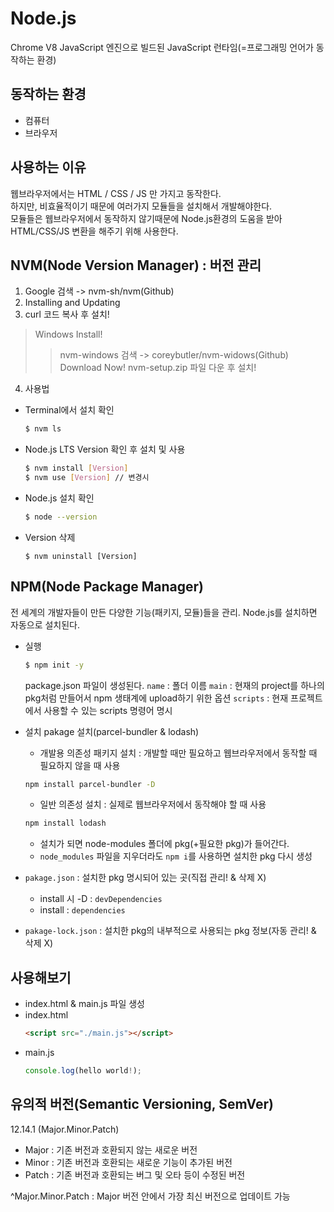 # Node.js

Chrome V8 JavaScript 엔진으로 빌드된 JavaScript 런타임(=프로그래밍 언어가 동작하는 환경)

## 동작하는 환경
- 컴퓨터
- 브라우저

## 사용하는 이유
웹브라우저에서는 HTML / CSS / JS 만 가지고 동작한다.  
하지만, 비효율적이기 때문에 여러가지 모듈들을 설치해서 개발해야한다.  
모듈들은 웹브라우저에서 동작하지 않기때문에 Node.js환경의 도움을 받아  
HTML/CSS/JS 변환을 해주기 위해 사용한다.

## NVM(Node Version Manager) : 버전 관리
1. Google 검색 -> nvm-sh/nvm(Github)
2. Installing and Updating
3. curl 코드 복사 후 설치!
> Windows Install!
>  > nvm-windows 검색 -> coreybutler/nvm-widows(Github)
>  > Download Now!
>  > nvm-setup.zip 파일 다운 후 설치!
4. 사용법
  - Terminal에서 설치 확인 
    ```bash
    $ nvm ls
    ```
  - Node.js LTS Version 확인 후 설치 및 사용
    ```bash
    $ nvm install [Version]
    $ nvm use [Version] // 변경시
    ```
  - Node.js 설치 확인
    ```bash
    $ node --version
    ```
  - Version 삭제
    ```
    $ nvm uninstall [Version]
    ```
    
## NPM(Node Package Manager)

전 세계의 개발자들이 만든 다양한 기능(패키지, 모듈)들을 관리. 
Node.js를 설치하면 자동으로 설치된다.  

- 실행
  ```bash
  $ npm init -y
  ```
  package.json 파일이 생성된다.
  `name` : 폴더 이름
  `main` : 현재의 project를 하나의 pkg처럼 만들어서 npm 생태계에 upload하기 위한 옵션
  `scripts` : 현재 프로젝트에서 사용할 수 있는 scripts 명령어 명시

- 설치
  pakage 설치(parcel-bundler & lodash) 
  - 개발용 의존성 패키지 설치 : 개발할 때만 필요하고 웹브라우저에서 동작할 때 필요하지 않을 때 사용
  ```bash
  npm install parcel-bundler -D
  ```
  - 일반 의존성 설치 : 실제로 웹브라우저에서 동작해야 할 때 사용
  ```bash
  npm install lodash
  ```
  - 설치가 되면 node-modules 폴더에 pkg(+필요한 pkg)가 들어간다.
  - `node_modules` 파일을 지우더라도 `npm i`를 사용하면 설치한 pkg 다시 생성

- `pakage.json` : 설치한 pkg 명시되어 있는 곳(직접 관리! & 삭제 X)
  - install 시 -D : `devDependencies`
  - install : `dependencies`

- `pakage-lock.json` : 설치한 pkg의 내부적으로 사용되는 pkg 정보(자동 관리! & 삭제 X)

## 사용해보기
- index.html & main.js 파일 생성
- index.html
  ```html
  <script src="./main.js"></script>
  ```
- main.js
  ```javascript
  console.log(hello world!);
  ```

## 유의적 버전(Semantic Versioning, SemVer)

12.14.1 (Major.Minor.Patch)
- Major : 기존 버전과 호환되지 않는 새로운 버전
- Minor : 기존 버전과 호환되는 새로운 기능이 추가된 버전
- Patch : 기존 버전과 호환되는 버그 및 오타 등이 수정된 버전

^Major.Minor.Patch : Major 버전 안에서 가장 최신 버전으로 업데이트 가능
